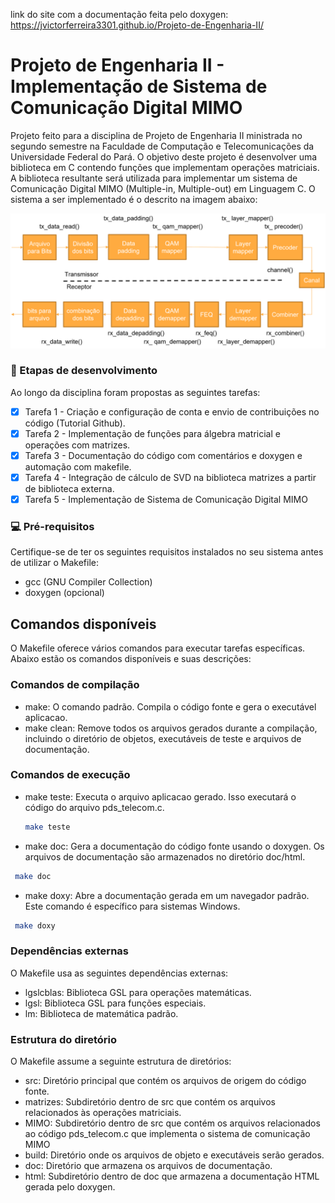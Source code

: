 link do site com a documentação feita pelo doxygen: https://jvictorferreira3301.github.io/Projeto-de-Engenharia-II/

# Projeto de Engenharia II - Implementação de Sistema de Comunicação Digital MIMO

Projeto feito para a disciplina de Projeto de Engenharia II ministrada no segundo semestre na Faculdade de Computação e Telecomunicações da Universidade Federal do Pará. O objetivo deste projeto é desenvolver uma biblioteca em C contendo funções que implementam operações matriciais. A biblioteca resultante será utilizada para implementar um sistema de Comunicação Digital MIMO (Multiple-in, Multiple-out) em Linguagem C. O sistema a ser implementado é o descrito na imagem abaixo:

<img src="doc/figures/mimosystem.png" alt="mimo-implementação">

### 🚀 Etapas de desenvolvimento

Ao longo da disciplina foram propostas as seguintes tarefas:

- [x] Tarefa 1 - Criação e configuração de conta e envio de contribuições no código (Tutorial Github).
- [x] Tarefa 2 - Implementação de funções para álgebra matricial e operações com matrizes.	
- [x] Tarefa 3 - Documentação do código com comentários e doxygen e automação com makefile.
- [x] Tarefa 4 - Integração de cálculo de SVD na biblioteca matrizes a partir de biblioteca externa.
- [x] Tarefa 5 - Implementação de Sistema de Comunicação Digital MIMO

### 💻 Pré-requisitos
Certifique-se de ter os seguintes requisitos instalados no seu sistema antes de utilizar o Makefile:

* gcc (GNU Compiler Collection)
* doxygen (opcional)

## Comandos disponíveis
O Makefile oferece vários comandos para executar tarefas específicas. Abaixo estão os comandos disponíveis e suas descrições:

### Comandos de compilação
- make: O comando padrão. Compila o código fonte e gera o executável aplicacao.
- make clean: Remove todos os arquivos gerados durante a compilação, incluindo o diretório de objetos, executáveis de teste e arquivos de documentação.

### Comandos de execução
* make teste: Executa o arquivo aplicacao gerado. Isso executará o código do arquivo pds_telecom.c.
  ```sh
  make teste
  ```

* make doc: Gera a documentação do código fonte usando o doxygen. Os arquivos de documentação são armazenados no diretório doc/html.
 ```sh
  make doc
  ```
* make doxy: Abre a documentação gerada em um navegador padrão. Este comando é específico para sistemas Windows.
 ```sh
  make doxy
  ```
  
### Dependências externas
O Makefile usa as seguintes dependências externas:

- lgslcblas: Biblioteca GSL para operações matemáticas.
- lgsl: Biblioteca GSL para funções especiais.
- lm: Biblioteca de matemática padrão.

### Estrutura do diretório
O Makefile assume a seguinte estrutura de diretórios:

- src: Diretório principal que contém os arquivos de origem do código fonte.
- matrizes: Subdiretório dentro de src que contém os arquivos relacionados às operações matriciais.
- MIMO: Subdiretório dentro de src que contém os arquivos relacionados ao código pds_telecom.c que implementa o sistema de comunicação MIMO
- build: Diretório onde os arquivos de objeto e executáveis serão gerados.
- doc: Diretório que armazena os arquivos de documentação.
- html: Subdiretório dentro de doc que armazena a documentação HTML gerada pelo doxygen.

